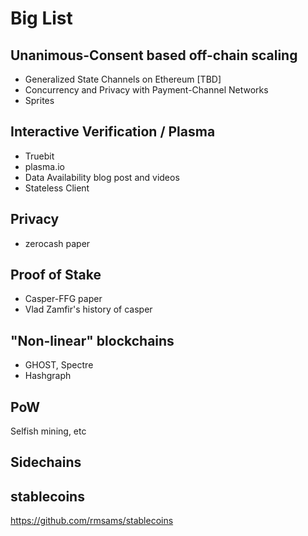 # Big List

## Unanimous-Consent based off-chain scaling

- Generalized State Channels on Ethereum [TBD]
- Concurrency and Privacy with Payment-Channel Networks
- Sprites

## Interactive Verification / Plasma

- Truebit
- plasma.io
- Data Availability blog post and videos
- Stateless Client

## Privacy

- zerocash paper

## Proof of Stake

- Casper-FFG paper
- Vlad Zamfir's history of casper

## "Non-linear" blockchains

- GHOST, Spectre
- Hashgraph

## PoW

Selfish mining, etc

## Sidechains

## stablecoins

https://github.com/rmsams/stablecoins

